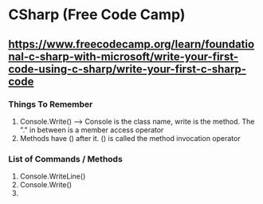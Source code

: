 # CSharp (Free Code Camp)
## https://www.freecodecamp.org/learn/foundational-c-sharp-with-microsoft/write-your-first-code-using-c-sharp/write-your-first-c-sharp-code

### Things To Remember
1. Console.Write() --> Console is the class name, write is the method. The "." in between is a member access operator  
2. Methods have () after it. () is called the method invocation operator




### List of Commands / Methods
1. Console.WriteLine()  
2. Console.Write()
3. 
